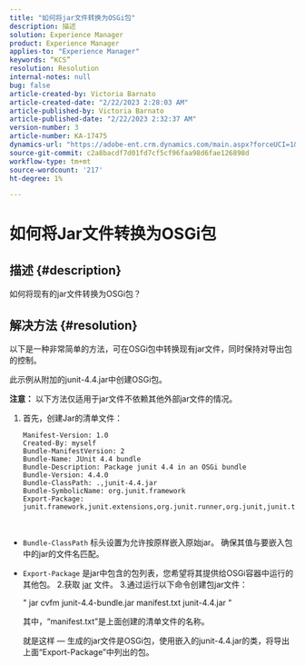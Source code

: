 ```yaml
---
title: "如何将jar文件转换为OSGi包"
description: 描述
solution: Experience Manager
product: Experience Manager
applies-to: "Experience Manager"
keywords: “KCS”
resolution: Resolution
internal-notes: null
bug: false
article-created-by: Victoria Barnato
article-created-date: "2/22/2023 2:28:03 AM"
article-published-by: Victoria Barnato
article-published-date: "2/22/2023 2:32:37 AM"
version-number: 3
article-number: KA-17475
dynamics-url: "https://adobe-ent.crm.dynamics.com/main.aspx?forceUCI=1&pagetype=entityrecord&etn=knowledgearticle&id=2be0e482-58b2-ed11-83fe-6045bd006b3d"
source-git-commit: c2a8bacdf7d01fd7cf5cf96faa98d6fae126898d
workflow-type: tm+mt
source-wordcount: '217'
ht-degree: 1%

---
```


# 如何将Jar文件转换为OSGi包

## 描述 {#description}


如何将现有的jar文件转换为OSGi包？


## 解决方法 {#resolution}


以下是一种非常简单的方法，可在OSGi包中转换现有jar文件，同时保持对导出包的控制。

此示例从附加的junit-4.4.jar中创建OSGi包。

<b>注意：</b> 以下方法仅适用于jar文件不依赖其他外部jar文件的情况。



1. 首先，创建Jar的清单文件：

   ```
   Manifest-Version: 1.0
   Created-By: myself
   Bundle-ManifestVersion: 2
   Bundle-Name: JUnit 4.4 bundle
   Bundle-Description: Package junit 4.4 in an OSGi bundle
   Bundle-Version: 4.4.0
   Bundle-ClassPath: .,junit-4.4.jar
   Bundle-SymbolicName: org.junit.framework
   Export-Package: junit.framework,junit.extensions,org.junit.runner,org.junit,junit.textui
   ```

 
- `Bundle-ClassPath` 标头设置为允许按原样嵌入原始jar。 确保其值与要嵌入包中的jar的文件名匹配。
- `Export-Package` 是jar中包含的包列表，您希望将其提供给OSGi容器中运行的其他包。
2.获取 [jar](https://repo1.maven.org/maven2/junit/junit/4.4/junit-4.4.jar) 文件。
3.通过运行以下命令创建包jar文件：


    &quot;
    jar cvfm junit-4.4-bundle.jar manifest.txt junit-4.4.jar
    &quot;
    
    
    
    其中，“manifest.txt”是上面创建的清单文件的名称。
    
    
    
    就是这样 — 生成的jar文件是OSGi包，使用嵌入的junit-4.4.jar的类，将导出上面“Export-Package”中列出的包。
    

